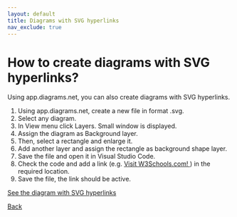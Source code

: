 ```yaml
---
layout: default
title: Diagrams with SVG hyperlinks
nav_exclude: true
---
```


# How to create diagrams with SVG hyperlinks?

Using app.diagrams.net, you can also create diagrams with SVG hyperlinks.
1. Using app.diagrams.net, create a new file in format .svg.
2. Select any diagram.
3. In View menu click Layers. Small window is displayed.
4. Assign the diagram as Background layer.
5. Then, select a rectangle and enlarge it.
6. Add another layer and assign the rectangle as background shape layer.
7. Save the file and open it in Visual Studio Code.
8. Check the code and add a link (e.g. <a href="https://www.w3schools.com/"> Visit W3Schools.com! </a>) in the required location.
9. Save the file, the link should be active.

[See the diagram with SVG hyperlinks](./image_with_links.svg)

[Back](./General.md)